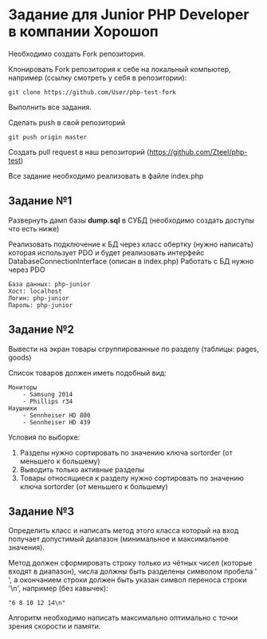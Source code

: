 # Задание для Junior PHP Developer в компании Хорошоп
Необходимо создать Fork репозитория.

Клонировать Fork репозитория к себе на локальный компьютер, например (ссылку смотреть у себя в репозитории):

    git clone https://github.com/User/php-test-fork

Выполнить все задания.

Сделать push в свой репозиторий

    git push origin master

Создать pull request в наш репозиторий (https://github.com/Zteel/php-test)

Все задание необходимо реализовать в файле index.php


Задание №1
----------
Развернуть дамп базы **dump.sql** в СУБД (необходимо создать доступы что есть ниже)

Реализовать подключение к БД через класс обертку (нужно написать) которая использует PDO и будет реализовать интерфейс 
DatabaseConnectionInterface (описан в index.php)
Работать с БД нужно через PDO

    База данных: php-junior
    Хост: localhost
    Логин: php-junior
    Пароль: php-junior
    

Задание №2
----------

Вывести на экран товары сгруппированные по разделу (таблицы: pages, goods)

Список товаров должен иметь подобный вид:
    
    Мониторы
        - Samsung 2014
        - Phillips r34
    Наушники
        - Sennheiser HD 800
        - Sennheiser HD 439

Условия по выборке:
1. Разделы нужно сортировать по значению ключа sortorder (от меньшего к большему)
2. Выводить только активные разделы
3. Товары относящиеся к разделу нужно сортировать по значению ключа sortorder (от меньшего к большему)

Задание №3
----------

Определить класс и написать метод этого класса который на вход получает допустимый диапазон (минимальное и максимальное значения).

Метод должен сформировать строку только из чётных чисел (которые входят в диапазон),
числа должны быть разделены символом пробела ' ', а окончанием строки должен быть указан символ переноса строки '\n', например (без кавычек):

    "6 8 10 12 14\n"

Алгоритм необходимо написать максимально оптимально с точки зрения скорости и памяти.